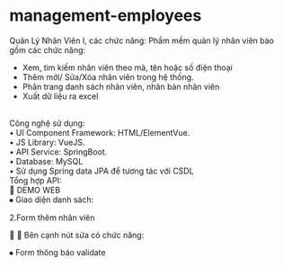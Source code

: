 # management-employees
Quản Lý Nhân Viên
I, các chức năng:
Phầm mềm quản lý nhân viên bào gồm các chức năng:
- Xem, tìm kiếm nhân viên theo mã, tên hoặc số điện thoại
- Thêm mới/ Sửa/Xóa nhân viên trong hệ thống.
- Phân trang danh sách nhân viên, nhân bản nhân viên
- Xuất dữ liệu ra excel
<br/>
Công nghệ sử dụng:
<br/>
• UI Component Framework: HTML/ElementVue.
<br/>
• JS Library: VueJS.
<br/>
• API Service: SpringBoot.
<br/>
• Database: MySQL
<br/>
• Sử dụng Spring data JPA để tương tác với CSDL
<br/>
Tổng hợp API:      <br/>
         
DEMO WEB <br/>
⦁	Giao diện danh sách: <br/>
 
2.Form thêm nhân viên <br/>
 

⦁	Bên cạnh nút sửa có chức năng: <br/>
 
⦁	Form thông báo validate 
 
